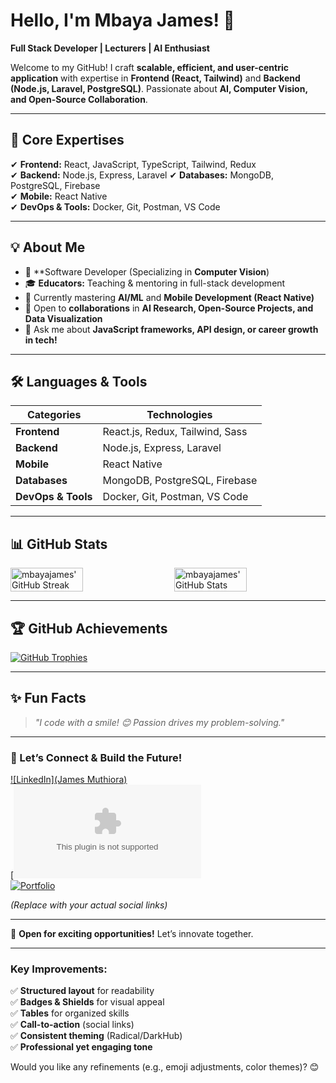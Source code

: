 # **Hello, I'm Mbaya James!** 👋  
**Full Stack Developer | Lecturers | AI Enthusiast**  


Welcome to my GitHub! I craft **scalable, efficient, and user-centric application** with expertise in **Frontend (React, Tailwind)** and **Backend (Node.js, Laravel, PostgreSQL)**. Passionate about **AI, Computer Vision, and Open-Source Collaboration**.  

---  

## **🚀 Core Expertises**  
✔ **Frontend:** React, JavaScript, TypeScript, Tailwind, Redux  
✔ **Backend:** Node.js, Express, Laravel
✔ **Databases:** MongoDB, PostgreSQL, Firebase  
✔ **Mobile:** React Native  
✔ **DevOps & Tools:** Docker, Git, Postman, VS Code  

---  

## **💡 About Me**  
- 🔭 **Software Developer (Specializing in **Computer Vision**)  
- 🎓 **Educators:** Teaching & mentoring in full-stack development  
- 🌱 Currently mastering **AI/ML** and **Mobile Development (React Native)**  
- 🤝 Open to **collaborations** in **AI Research, Open-Source Projects, and Data Visualization**  
- 💬 Ask me about **JavaScript frameworks, API design, or career growth in tech!**  

---  

## **🛠 Languages & Tools**  

| **Categories**       | **Technologies**                                                                 |
|--------------------|---------------------------------------------------------------------------------|
| **Frontend**       | React.js, Redux, Tailwind, Sass                                            |
| **Backend**        | Node.js, Express, Laravel                                       |
| **Mobile**         | React Native                                                                    |
| **Databases**      | MongoDB, PostgreSQL, Firebase                                                   |
| **DevOps & Tools** | Docker, Git, Postman, VS Code                              |

---  

## **📊 GitHub Stats**  

<div style="display: flex; justify-content: space-between;">
  <img alt="mbayajames' GitHub Streak" src="https://github-readme-streak-stats.herokuapp.com/?user=mbayajames&theme=white&hide_border=true" width='48%' />
  <img alt="mbayajames' GitHub Stats" src="https://github-readme-stats-mauve-ten.vercel.app/api?username=mbayajames&show_icons=true&hide_border=true&count_private=true&include_all_commits=true" width='48%' />
</div>

---  

## **🏆 GitHub Achievements**  

[![GitHub Trophies](https://github-profile-trophy.vercel.app/?username=mbayajames&theme=darkhub&margin-w=15&no-bg=true)](https://github.com/mbayajames)  

---  

## **✨ Fun Facts**  
> *"I code with a smile! 😊 Passion drives my problem-solving."*



---  

### **🔗 Let’s Connect & Build the Future!**  
[![LinkedIn](James Muthiora)](https://www.linkedin.com/in/james-muthiora-89915a271/)  
[![Email](muthiorajames39@gmail.com)  
[![Portfolio]()]()  

*(Replace with your actual social links)*  

---  

🚀 **Open for exciting opportunities!** Let’s innovate together.  

---  

### **Key Improvements:**  
✅ **Structured layout** for readability  
✅ **Badges & Shields** for visual appeal  
✅ **Tables** for organized skills  
✅ **Call-to-action** (social links)  
✅ **Consistent theming** (Radical/DarkHub)  
✅ **Professional yet engaging tone**  

Would you like any refinements (e.g., emoji adjustments, color themes)? 😊
